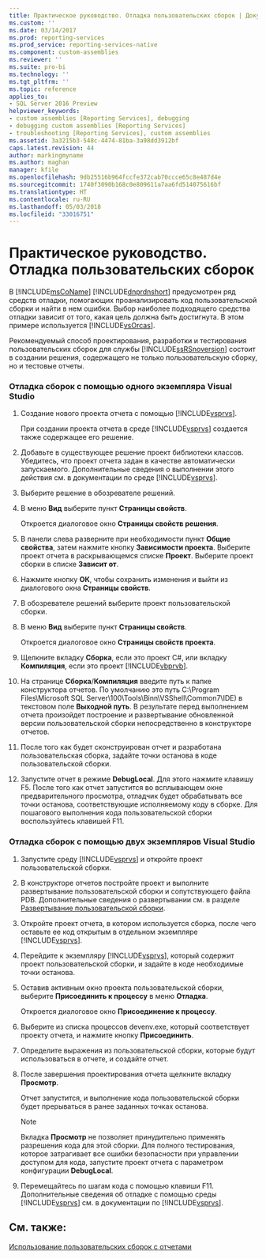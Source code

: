 ```yaml
---
title: Практическое руководство. Отладка пользовательских сборок | Документы Майкрософт
ms.custom: ''
ms.date: 03/14/2017
ms.prod: reporting-services
ms.prod_service: reporting-services-native
ms.component: custom-assemblies
ms.reviewer: ''
ms.suite: pro-bi
ms.technology: ''
ms.tgt_pltfrm: ''
ms.topic: reference
applies_to:
- SQL Server 2016 Preview
helpviewer_keywords:
- custom assemblies [Reporting Services], debugging
- debugging custom assemblies [Reporting Services]
- troubleshooting [Reporting Services], custom assemblies
ms.assetid: 3a3215b3-548c-4474-81ba-3a98dd3912bf
caps.latest.revision: 44
author: markingmyname
ms.author: maghan
manager: kfile
ms.openlocfilehash: 9db25516b964fccfe372cab70ccce65c8e487d4e
ms.sourcegitcommit: 1740f3090b168c0e809611a7aa6fd514075616bf
ms.translationtype: HT
ms.contentlocale: ru-RU
ms.lasthandoff: 05/03/2018
ms.locfileid: "33016751"
---
```

# <a name="how-to-debug-custom-assemblies"></a>Практическое руководство. Отладка пользовательских сборок
  В [!INCLUDE[msCoName](../../includes/msconame-md.md)] [!INCLUDE[dnprdnshort](../../includes/dnprdnshort-md.md)] предусмотрен ряд средств отладки, помогающих проанализировать код пользовательской сборки и найти в нем ошибки. Выбор наиболее подходящего средства отладки зависит от того, какая цель должна быть достигнута. В этом примере используется [!INCLUDE[vsOrcas](../../includes/vsorcas-md.md)].  
  
 Рекомендуемый способ проектирования, разработки и тестирования пользовательских сборок для службы [!INCLUDE[ssRSnoversion](../../includes/ssrsnoversion-md.md)] состоит в создании решения, содержащего не только пользовательскую сборку, но и тестовые отчеты.  
  
### <a name="to-debug-assemblies-using-a-single-instance-of-visual-studio"></a>Отладка сборок с помощью одного экземпляра Visual Studio  
  
1.  Создание нового проекта отчета с помощью [!INCLUDE[vsprvs](../../includes/vsprvs-md.md)].  
  
     При создании проекта отчета в среде [!INCLUDE[vsprvs](../../includes/vsprvs-md.md)] создается также содержащее его решение.  
  
2.  Добавьте в существующее решение проект библиотеки классов. Убедитесь, что проект отчета задан в качестве автоматически запускаемого. Дополнительные сведения о выполнении этого действия см. в документации по среде [!INCLUDE[vsprvs](../../includes/vsprvs-md.md)].  
  
3.  Выберите решение в обозревателе решений.  
  
4.  В меню **Вид** выберите пункт **Страницы свойств**.  
  
     Откроется диалоговое окно **Страницы свойств решения**.  
  
5.  В панели слева разверните при необходимости пункт **Общие свойства**, затем нажмите кнопку **Зависимости проекта**. Выберите проект отчета в раскрывающемся списке **Проект**. Выберите проект сборки в списке **Зависит от**.  
  
6.  Нажмите кнопку **ОК**, чтобы сохранить изменения и выйти из диалогового окна **Страницы свойств**.  
  
7.  В обозревателе решений выберите проект пользовательской сборки.  
  
8.  В меню **Вид** выберите пункт **Страницы свойств**.  
  
     Откроется диалоговое окно **Страницы свойств проекта**.  
  
9. Щелкните вкладку **Сборка**, если это проект C#, или вкладку **Компиляция**, если это проект [!INCLUDE[vbprvb](../../includes/vbprvb-md.md)].  
  
10. На странице **Сборка**/**Компиляция** введите путь к папке конструктора отчетов. По умолчанию это путь C:\Program Files\Microsoft SQL Server\100\Tools\Binn\VSShell\Common7\IDE) в текстовом поле **Выходной путь**. В результате перед выполнением отчета произойдет построение и развертывание обновленной версии пользовательской сборки непосредственно в конструкторе отчетов.  
  
11. После того как будет сконструирован отчет и разработана пользовательская сборка, задайте точки останова в коде пользовательской сборки.  
  
12. Запустите отчет в режиме **DebugLocal**. Для этого нажмите клавишу F5. После того как отчет запустится во всплывающем окне предварительного просмотра, отладчик будет обрабатывать все точки останова, соответствующие исполняемому коду в сборке. Для пошагового выполнения кода пользовательской сборки воспользуйтесь клавишей F11.  
  
### <a name="to-debug-assemblies-using-two-instances-of-visual-studio"></a>Отладка сборок с помощью двух экземпляров Visual Studio  
  
1.  Запустите среду [!INCLUDE[vsprvs](../../includes/vsprvs-md.md)] и откройте проект пользовательской сборки.  
  
2.  В конструкторе отчетов постройте проект и выполните развертывание пользовательской сборки и сопутствующего файла PDB. Дополнительные сведения о развертывании см. в разделе [Развертывание пользовательской сборки](../../reporting-services/custom-assemblies/deploying-a-custom-assembly.md).  
  
3.  Откройте проект отчета, в котором используется сборка, после чего оставьте ее код открытым в отдельном экземпляре [!INCLUDE[vsprvs](../../includes/vsprvs-md.md)].  
  
4.  Перейдите к экземпляру [!INCLUDE[vsprvs](../../includes/vsprvs-md.md)], который содержит проект пользовательской сборки, и задайте в коде необходимые точки останова.  
  
5.  Оставив активным окно проекта пользовательской сборки, выберите **Присоединить к процессу** в меню **Отладка**.  
  
     Откроется диалоговое окно **Присоединение к процессу**.  
  
6.  Выберите из списка процессов devenv.exe, который соответствует проекту отчета, и нажмите кнопку **Присоединить**.  
  
7.  Определите выражения из пользовательской сборки, которые будут использоваться в отчете, и создайте отчет.  
  
8.  После завершения проектирования отчета щелкните вкладку **Просмотр**.  
  
     Отчет запустится, и выполнение кода пользовательской сборки будет прерываться в ранее заданных точках останова.  
  
    > [!NOTE]  
    >  Вкладка **Просмотр** не позволяет принудительно применять разрешения кода для этой сборки. Для полного тестирования, которое затрагивает все ошибки безопасности при управлении доступом для кода, запустите проект отчета с параметром конфигурации **DebugLocal**.  
  
9. Перемещайтесь по шагам кода с помощью клавиши F11. Дополнительные сведения об отладке с помощью среды [!INCLUDE[vsprvs](../../includes/vsprvs-md.md)] см. в документации по [!INCLUDE[vsprvs](../../includes/vsprvs-md.md)].  
  
## <a name="see-also"></a>См. также:  
 [Использование пользовательских сборок с отчетами](../../reporting-services/custom-assemblies/using-custom-assemblies-with-reports.md)  
  
  
